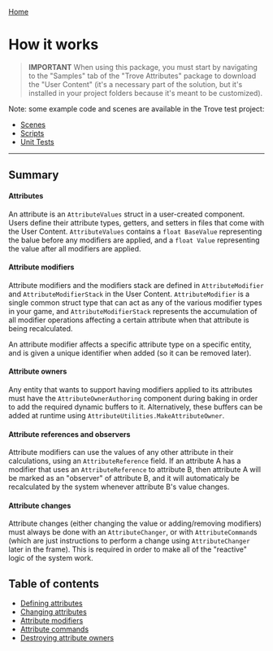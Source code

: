 
[Home](./index.md)

# How it works

> **IMPORTANT** When using this package, you must start by navigating to the "Samples" tab of the "Trove Attributes" package to download the "User Content" (it's a necessary part of the solution, but it's installed in your project folders because it's meant to be customized).


Note: some example code and scenes are available in the Trove test project:
* [Scenes](https://github.com/PhilSA/Trove/tree/main/_Projects/TroveTests/Assets/_Tests/Scenes/Attributes)
* [Scripts](https://github.com/PhilSA/Trove/tree/main/_Projects/TroveTests/Assets/_Tests/Scripts/Attriibutes)
* [Unit Tests](https://github.com/PhilSA/Trove/tree/main/com.trove.attributes/Tests/Runtime)

---

## Summary

#### Attributes
An attribute is an `AttributeValues` struct in a user-created component. Users define their attribute types, getters, and setters in files that come with the User Content. `AttributeValues` contains a `float BaseValue` representing the balue before any modifiers are applied, and a `float Value` representing the value after all modifiers are applied. 

#### Attribute modifiers
Attribute modifiers and the modifiers stack are defined in `AttributeModifier` and `AttributeModifierStack` in the User Content. `AttributeModifier` is a single common struct type that can act as any of the various modifier types in your game, and `AttributeModifierStack` represents the accumulation of all modifier operations affecting a certain attribute when that attribute is being recalculated. 

An attribute modifier affects a specific attribute type on a specific entity, and is given a unique identifier when added (so it can be removed later).

#### Attribute owners
Any entity that wants to support having modifiers applied to its attributes must have the `AttributeOwnerAuthoring` component during baking in order to add the required dynamic buffers to it. Alternatively, these buffers can be added at runtime using `AttributeUtilities.MakeAttributeOwner`.

#### Attribute references and observers
Attribute modifiers can use the values of any other attribute in their calculations, using an `AttributeReference` field. If an attribute A has a modifier that uses an `AttributeReference` to attribute B, then attribute A will be marked as an "observer" of attribute B, and it will automaticaly be recalculated by the system whenever attribute B's value changes. 

#### Attribute changes
Attribute changes (either changing the value or adding/removing modifiers) must always be done with an `AttributeChanger`, or with `AttributeCommand`s (which are just instructions to perform a change using `AttributeChanger` later in the frame). This is required in order to make all of the "reactive" logic of the system work.


## Table of contents

* [Defining attributes](./how-it-works-defining-attributes.md)
* [Changing attributes](./how-it-works-changing-attributes.md)
* [Attribute modifiers](./how-it-works-attribute-modifiers.md)
* [Attribute commands](./how-it-works-attribute-commands.md)
* [Destroying attribute owners](./how-it-works-destruction.md)

